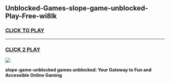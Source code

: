 
## Unblocked-Games-slope-game-unblocked-Play-Free-wi8lk
<h3>
<a href="https://premium76.site?title=slope-game-unblocked&ref=21A">CLICK TO PLAY</a></h3>
<hr>

<h3>
<a href="https://premium76.site?title=slope-game-unblocked&ref=21A">CLICK 2 PLAY</a>
  
</h3>

<a href="https://premium76.site?title=slope-game-unblocked&ref=21A"><img src="https://clearcache.store/games.png"></a>


**slope-game-unblocked games unblocked: Your Gateway to Fun and Accessible Online Gaming**
